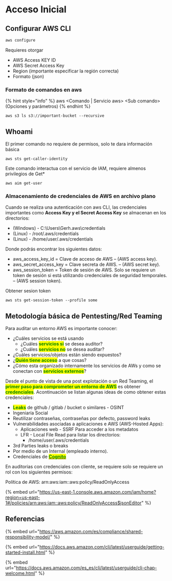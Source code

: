 # Acceso Inicial

## Configurar AWS CLI

```bash
aws configure
```

Requieres otorgar

* AWS Access KEY ID
* AWS Secret Access Key
* Region (importante especificar la región correcta)
* Formato (json)

### Formato de comandos en aws

{% hint style="info" %}
aws \<Comando | Servicio aws> \<Sub comando> (Opciones y parámetros)
{% endhint %}

```
aws s3 ls s3://important-bucket --recursive
```

## Whoami

El primer comando no requiere de permisos, solo te dara información básica

```
aws sts get-caller-identity
```

Este comando interactua con el servicio de IAM, requiere almenos privilegios de Get\*

```
aws aim get-user
```

### Almacenamiento de credenciales de AWS en archivo plano

Cuando se realiza una autenticación con aws CLI, las credenciales importantes como **Access Key y el Secret Access Key** se almacenan en los directorios:

* (Windows) - C:\Users\Gerh.aws\credentials&#x20;
* (Linux) - /root/.aws/credentials&#x20;
* (Linux) - /home/user/.aws/credentials

Donde podrás encontrar los siguientes datos:&#x20;

* aws\_access\_key\_id = Clave de acceso de AWS – (AWS access key).&#x20;
* aws\_secret\_access\_key = Clave secreta de AWS. – (AWS secret key).&#x20;
* aws\_session\_token = Token de sesión de AWS. Solo se requiere un token de sesión si está utilizando credenciales de seguridad temporales. – (AWS session token).

Obtener sesion token

```
aws sts get-session-token --profile some
```

## Metodología básica de Pentesting/Red Teaming

Para auditar un entorno AWS es importante conocer:

* ¿Cuáles servicios se está usando
  * ¿Cuáles <mark style="color:green;">**servicios si**</mark> se desea auditor?
  * ¿Cuáles <mark style="color:green;">**servicios no**</mark> se desea auditar?
* ¿Cuáles servicios/objetos están siendo expuestos?
* ¿<mark style="color:green;">**Quién tiene acceso**</mark> a que cosas?
* ¿Cómo esta organizado internamente los servicios de AWs y como se conectan con <mark style="color:green;">**servicios externos**</mark>?

Desde el punto de vista de una post explotación o un Red Teaming, el <mark style="color:green;">**primer paso para comprometer un entorno de AWS**</mark> es obtener <mark style="color:green;">**credenciales**</mark>. Acontinuación se listan algunas ideas de como obtener estas credenciales:

* <mark style="color:green;">**Leaks**</mark> de github / gitlab / bucket o similares - OSINT
* Ingeniaría Social
* Reutilizar contraseñas, contraseñas por defecto, password leaks
* Vulnerabilidades asociadas a aplicaciones e AWS (AWS-Hosted Apps):
  * Aplicaciones web - SSRF Para acceder a los metadatos
  * LFR - Local File Read para listar los directorios:
    * /home/user/.aws/credentials
* 3rd Parties leaks o breaks
* Por medio de un Internal (empleado interno).
* Credenciales de [<mark style="color:green;">**Cognito**</mark>](https://cloud.hacktricks.xyz/pentesting-cloud/aws-security/aws-services/aws-cognito-enum#cognito)&#x20;

En auditorias con credenciales con cliente, se requiere solo se requiere un rol con los siguientes permisos:

Política de AWS: arn:aws:iam::aws:policy/ReadOnlyAccess

{% embed url="https://us-east-1.console.aws.amazon.com/iam/home?region=us-east-1#/policies/arn:aws:iam::aws:policy/ReadOnlyAccess$jsonEditor" %}

## Referencias

{% embed url="https://aws.amazon.com/es/compliance/shared-responsibility-model/" %}

{% embed url="https://docs.aws.amazon.com/cli/latest/userguide/getting-started-install.html" %}

{% embed url="https://docs.aws.amazon.com/es_es/cli/latest/userguide/cli-chap-welcome.html" %}

